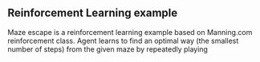 ## Reinforcement Learning example

Maze escape is a reinforcement learning example based on Manning.com reinforcement class.
Agent learns to find an optimal way (the smallest number of steps) from the given maze by repeatedly playing